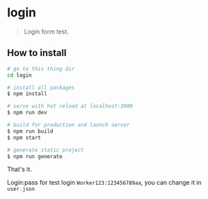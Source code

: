 # login

> Login form test.

## How to install

``` bash
# go to this thing dir
cd login

# install all packages
$ npm install

# serve with hot reload at localhost:3000
$ npm run dev

# build for production and launch server
$ npm run build
$ npm start

# generate static project
$ npm run generate
```

That's it.

Login:pass for test login ```Worker123:123456789aa```, you can change it in ```user.json```
